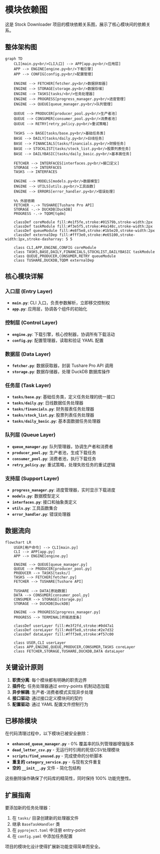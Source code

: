# 模块依赖图

这是 Stock Downloader 项目的模块依赖关系图，展示了核心模块间的依赖关系。

## 整体架构图

```mermaid
graph TD
    CLI[main.py<br/>CLI入口] --> APP[app.py<br/>应用层]
    APP --> ENGINE[engine.py<br/>下载引擎]
    APP --> CONFIG[config.py<br/>配置管理]
    
    ENGINE --> FETCHER[fetcher.py<br/>数据获取器]
    ENGINE --> STORAGE[storage.py<br/>数据存储]
    ENGINE --> TASKS[tasks/<br/>任务处理器]
    ENGINE --> PROGRESS[progress_manager.py<br/>进度管理]
    ENGINE --> QUEUE[queue_manager.py<br/>队列管理]
    
    QUEUE --> PRODUCER[producer_pool.py<br/>生产者池]
    QUEUE --> CONSUMER[consumer_pool.py<br/>消费者池]
    QUEUE --> RETRY[retry_policy.py<br/>重试策略]
    
    TASKS --> BASE[tasks/base.py<br/>基础任务类]
    BASE --> DAILY[tasks/daily.py<br/>日线任务]
    BASE --> FINANCIALS[tasks/financials.py<br/>财报任务]
    BASE --> STOCKLIST[tasks/stock_list.py<br/>股票列表任务]
    BASE --> DAILYBASIC[tasks/daily_basic.py<br/>基本面任务]
    
    FETCHER --> INTERFACES[interfaces.py<br/>接口定义]
    STORAGE --> INTERFACES
    TASKS --> INTERFACES
    
    ENGINE --> MODELS[models.py<br/>数据模型]
    ENGINE --> UTILS[utils.py<br/>工具函数]
    ENGINE --> ERRORS[error_handler.py<br/>错误处理]
    
    %% 外部依赖
    FETCHER -.-> TUSHARE[Tushare Pro API]
    STORAGE -.-> DUCKDB[DuckDB]
    PROGRESS -.-> TQDM[tqdm]
    
    classDef coreModule fill:#e1f5fe,stroke:#01579b,stroke-width:2px
    classDef taskModule fill:#f3e5f5,stroke:#4a148c,stroke-width:2px
    classDef queueModule fill:#e8f5e8,stroke:#1b5e20,stroke-width:2px
    classDef externalDep fill:#fff3e0,stroke:#e65100,stroke-width:1px,stroke-dasharray: 5 5
    
    class CLI,APP,ENGINE,CONFIG coreModule
    class TASKS,BASE,DAILY,FINANCIALS,STOCKLIST,DAILYBASIC taskModule
    class QUEUE,PRODUCER,CONSUMER,RETRY queueModule
    class TUSHARE,DUCKDB,TQDM externalDep
```

## 核心模块详解

### 入口层 (Entry Layer)
- **`main.py`**: CLI 入口，负责参数解析，立即移交控制权
- **`app.py`**: 应用层，协调各个组件的初始化

### 控制层 (Control Layer)  
- **`engine.py`**: 下载引擎，核心控制器，协调所有下载活动
- **`config.py`**: 配置管理器，读取和验证 YAML 配置

### 数据层 (Data Layer)
- **`fetcher.py`**: 数据获取器，封装 Tushare Pro API 调用
- **`storage.py`**: 数据存储器，处理 DuckDB 数据库操作

### 任务层 (Task Layer)
- **`tasks/base.py`**: 基础任务类，定义任务处理的统一接口
- **`tasks/daily.py`**: 日线数据任务处理器
- **`tasks/financials.py`**: 财务报表任务处理器  
- **`tasks/stock_list.py`**: 股票列表任务处理器
- **`tasks/daily_basic.py`**: 基本面数据任务处理器

### 队列层 (Queue Layer)
- **`queue_manager.py`**: 队列管理器，协调生产者和消费者
- **`producer_pool.py`**: 生产者池，生成下载任务
- **`consumer_pool.py`**: 消费者池，执行下载任务
- **`retry_policy.py`**: 重试策略，处理失败任务的重试逻辑

### 支持层 (Support Layer)
- **`progress_manager.py`**: 进度管理器，实时显示下载进度
- **`models.py`**: 数据模型定义
- **`interfaces.py`**: 接口和抽象类定义
- **`utils.py`**: 工具函数集合
- **`error_handler.py`**: 错误处理器

## 数据流向

```mermaid
flowchart LR
    USER[用户命令] --> CLI[main.py]
    CLI --> APP[app.py]
    APP --> ENGINE[engine.py]
    
    ENGINE --> QUEUE[queue_manager.py]
    QUEUE --> PRODUCER[producer_pool.py]
    PRODUCER --> TASKS[tasks/]
    TASKS --> FETCHER[fetcher.py]
    FETCHER --> TUSHARE[Tushare API]
    
    TUSHARE --> DATA[原始数据]
    DATA --> CONSUMER[consumer_pool.py]
    CONSUMER --> STORAGE[storage.py]
    STORAGE --> DUCKDB[DuckDB]
    
    ENGINE --> PROGRESS[progress_manager.py]
    PROGRESS --> TERMINAL[终端进度条]
    
    classDef userLayer fill:#e3f2fd,stroke:#0d47a1
    classDef coreLayer fill:#e8f5e8,stroke:#2e7d32  
    classDef dataLayer fill:#fff3e0,stroke:#f57c00
    
    class USER,CLI userLayer
    class APP,ENGINE,QUEUE,PRODUCER,CONSUMER,TASKS coreLayer
    class FETCHER,STORAGE,TUSHARE,DUCKDB,DATA dataLayer
```

## 关键设计原则

1. **职责分离**: 每个模块都有明确的职责边界
2. **插件化**: 任务处理器通过 entry-points 机制动态加载
3. **异步解耦**: 生产者-消费者模式实现异步处理
4. **接口驱动**: 通过接口定义模块间的契约
5. **配置驱动**: 通过 YAML 配置文件控制行为

## 已移除模块

在代码清理过程中，以下模块已被安全删除：

- **`enhanced_queue_manager.py`** - 0% 覆盖率的队列管理器增强版本
- **`dead_letter_csv.py`** - 无运行时引用的死信CSV处理模块  
- **`scripts/find_unused.py`** - 完成使命的分析脚本
- **重复的 `category_service.py`** - 与现有文件重复
- **空的 `__init__.py`** 文件 - 简化包结构

这些删除操作确保了代码库的精简性，同时保持 100% 功能完整性。

## 扩展指南

要添加新的任务处理器：

1. 在 `tasks/` 目录创建新的处理器文件
2. 继承 `BaseTaskHandler` 类
3. 在 `pyproject.toml` 中注册 entry-point
4. 在 `config.yaml` 中添加任务配置

项目的模块化设计使得扩展新功能变得简单而安全。
